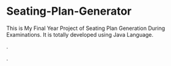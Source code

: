 # Seating-Plan-Generator

This is My Final Year Project of Seating Plan Generation During Examinations. It is totally developed using Java Language.












.




























































































































































































































.






































